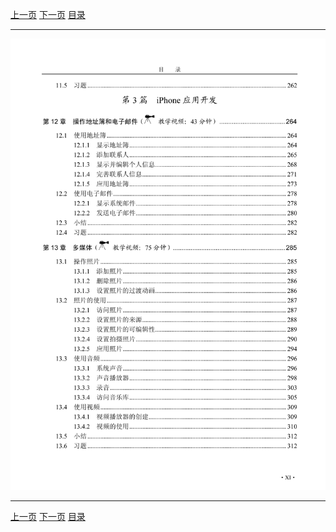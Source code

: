 [上一页](011.md) [下一页](013.md) [目录](../README.md)

***

![012](../images/012.png)

***

[上一页](011.md) [下一页](013.md) [目录](../README.md)